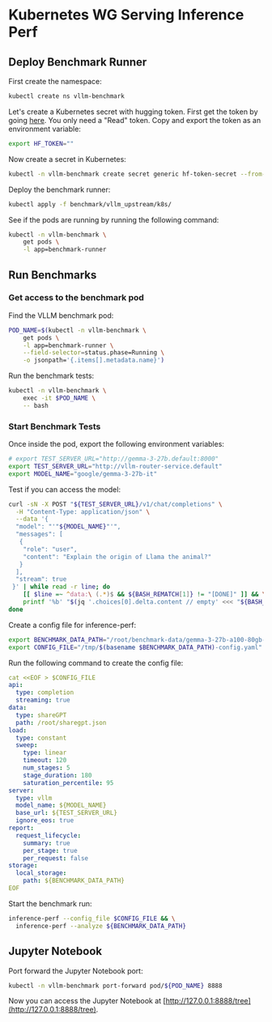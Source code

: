 # Kubernetes WG Serving Inference Perf

## Deploy Benchmark Runner

First create the namespace:

```bash
kubectl create ns vllm-benchmark
```

Let's create a Kubernetes secret with hugging token. First get the token by going [here](https://huggingface.co/settings/tokens). You only need a "Read" token. Copy and export the token as an environment variable:

```bash
export HF_TOKEN=""
```

Now create a secret in Kubernetes:

```bash
kubectl -n vllm-benchmark create secret generic hf-token-secret --from-literal token=${HF_TOKEN}
```

Deploy the benchmark runner:

```bash
kubectl apply -f benchmark/vllm_upstream/k8s/
```

See if the pods are running by running the following command:

```bash
kubectl -n vllm-benchmark \
    get pods \
    -l app=benchmark-runner
```

## Run Benchmarks

### Get access to the benchmark pod

Find the VLLM benchmark pod:

```bash
POD_NAME=$(kubectl -n vllm-benchmark \
    get pods \
    -l app=benchmark-runner \
    --field-selector=status.phase=Running \
    -o jsonpath='{.items[].metadata.name}')
```

Run the benchmark tests:

```bash
kubectl -n vllm-benchmark \
    exec -it $POD_NAME \
    -- bash
```

### Start Benchmark Tests

Once inside the pod, export the following environment variables:

```bash
# export TEST_SERVER_URL="http://gemma-3-27b.default:8000"
export TEST_SERVER_URL="http://vllm-router-service.default"
export MODEL_NAME="google/gemma-3-27b-it"
```

Test if you can access the model:

```bash
curl -sN -X POST "${TEST_SERVER_URL}/v1/chat/completions" \
  -H "Content-Type: application/json" \
  --data '{
  "model": "'"${MODEL_NAME}"'",
  "messages": [
   {
    "role": "user",
    "content": "Explain the origin of Llama the animal?"
   }
  ],
  "stream": true
 }' | while read -r line; do
    [[ $line =~ ^data:\ (.*)$ && ${BASH_REMATCH[1]} != "[DONE]" ]] && \
    printf '%b' "$(jq '.choices[0].delta.content // empty' <<< "${BASH_REMATCH[1]}" | sed 's/^"//;s/"$//')"
done
```

Create a config file for inference-perf:

```bash
export BENCHMARK_DATA_PATH="/root/benchmark-data/gemma-3-27b-a100-80gb-vllm"
export CONFIG_FILE="/tmp/$(basename $BENCHMARK_DATA_PATH)-config.yaml"
```

Run the following command to create the config file:

```yaml
cat <<EOF > $CONFIG_FILE
api:
  type: completion
  streaming: true
data:
  type: shareGPT
  path: /root/sharegpt.json
load:
  type: constant
  sweep:
    type: linear
    timeout: 120
    num_stages: 5
    stage_duration: 180
    saturation_percentile: 95
server:
  type: vllm
  model_name: ${MODEL_NAME}
  base_url: ${TEST_SERVER_URL}
  ignore_eos: true
report:
  request_lifecycle:
    summary: true
    per_stage: true
    per_request: false
storage:
  local_storage:
    path: ${BENCHMARK_DATA_PATH}
EOF
```

Start the benchmark run:

```bash
inference-perf --config_file $CONFIG_FILE && \
  inference-perf --analyze ${BENCHMARK_DATA_PATH}
```

## Jupyter Notebook

Port forward the Jupyter Notebook port:

```bash
kubectl -n vllm-benchmark port-forward pod/${POD_NAME} 8888
```

Now you can access the Jupyter Notebook at [http://127.0.0.1:8888/tree](http://127.0.0.1:8888/tree).
